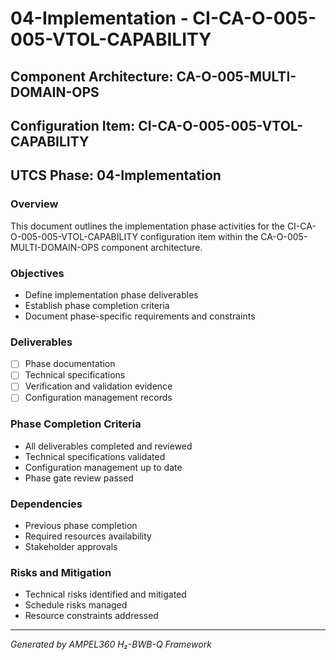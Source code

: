 # 04-Implementation - CI-CA-O-005-005-VTOL-CAPABILITY

## Component Architecture: CA-O-005-MULTI-DOMAIN-OPS
## Configuration Item: CI-CA-O-005-005-VTOL-CAPABILITY
## UTCS Phase: 04-Implementation

### Overview
This document outlines the implementation phase activities for the CI-CA-O-005-005-VTOL-CAPABILITY configuration item within the CA-O-005-MULTI-DOMAIN-OPS component architecture.

### Objectives
- Define implementation phase deliverables
- Establish phase completion criteria
- Document phase-specific requirements and constraints

### Deliverables
- [ ] Phase documentation
- [ ] Technical specifications
- [ ] Verification and validation evidence
- [ ] Configuration management records

### Phase Completion Criteria
- All deliverables completed and reviewed
- Technical specifications validated
- Configuration management up to date
- Phase gate review passed

### Dependencies
- Previous phase completion
- Required resources availability
- Stakeholder approvals

### Risks and Mitigation
- Technical risks identified and mitigated
- Schedule risks managed
- Resource constraints addressed

---
*Generated by AMPEL360 H₂-BWB-Q Framework*
